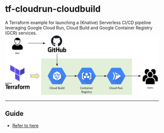 # tf-cloudrun-cloudbuild
A Terraform example for launching a (Knative) Serverless CI/CD pipeline leveraging Google Cloud Run, Cloud Build and Google Container Registry (GCR) services.
<img src="images/cloudbuild-run.png" width = "800">

---
## Guide
- [Refer to here](https://route179.wordpress.com/2020/06/13/use-terraform-to-launch-a-serverless-ci-cd-pipeline-with-cloud-run-gcr-and-cloud-build/)